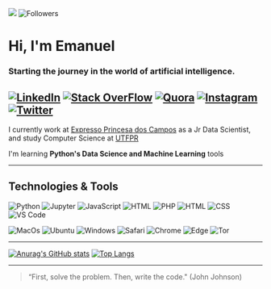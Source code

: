 ![](https://komarev.com/ghpvc/?username=almemanuel&style=social&color=000000) ![Followers](https://img.shields.io/github/followers/almemanuel?color=000000&label=Followers&logo=github&logoColor=black&style=social)
# Hi, I'm Emanuel
### Starting the journey in the world of artificial intelligence.
[![LinkedIn](https://img.shields.io/badge/LinkedIn-000000?style=flat&logo=linkedin&logoColor=white)](https://lindkedin.cm/in/almeida-emanuel) [![Stack OverFlow](https://img.shields.io/badge/OverFlow-000000?style=flat&logo=stackoverflow&logoColor=white)](https://stackoverflow.com/users/14760560/emanuel-almeida) [![Quora](https://img.shields.io/badge/Quora-000000?style=flat&logo=quora&logoColor=white)](https://pt.quora.com/profile/Emanuel-Almeida) [![Instagram](https://img.shields.io/badge/Instagram-000000?style=flat&logo=instagram&logoColor=white)](https://instagram.com/em_almeid) [![Twitter](https://img.shields.io/badge/Twitter-000000?style=flat&logo=twitter&logoColor=white)](https://twitter.com/em_almeid)
---
I currently work at [Expresso Princesa dos Campos](https://www.princesadoscampos.com.br/) as a Jr Data Scientist, and study Computer Science at [UTFPR](https://utfpr.edu.br)

I'm learning **Python's Data Science and Machine Learning** tools

---
## Technologies & Tools
![Python](https://img.shields.io/badge/Python-000000?style=flat&logo=python&logoColor=white) ![Jupyter](https://img.shields.io/badge/Jupyter-000000?style=flat&logo=jupyter&logoColor=white) ![JavaScript](https://img.shields.io/badge/JavaScript-000000?style=flat&logo=javascript&logoColor=white) ![HTML](https://img.shields.io/badge/HTML-000000?style=flat&logo=html5&logoColor=white) ![PHP](https://img.shields.io/badge/PHP-000000?style=flat&logo=php&logoColor=white) ![HTML](https://img.shields.io/badge/HTML-000000?style=flat&logo=html5&logoColor=white) ![CSS](https://img.shields.io/badge/CSS-000000?style=flat&logo=css3&logoColor=white) ![VS Code](https://img.shields.io/badge/VS_Code-000000?style=flat&logo=visual%20studio%20code&logoColor=white)

![MacOs](https://img.shields.io/badge/Catalina-000000?style=flat&logo=apple&logoColor=white) ![Ubuntu](https://img.shields.io/badge/Ubuntu-000000?style=flat&logo=ubuntu&logoColor=white) ![Windows](https://img.shields.io/badge/Windows-000000?style=flat&logo=windows&logoColor=white) ![Safari](https://img.shields.io/badge/Safari-000000?style=flat&logo=safari&logoColor=white) ![Chrome](https://img.shields.io/badge/Chrome-000000?style=flat&logo=Google-chrome&logoColor=white) ![Edge](https://img.shields.io/badge/Edge-000000?style=flat&logo=Microsoft-edge&logoColor=white) ![Tor](https://img.shields.io/badge/Tor-000000?style=flat&logo=Tor-Browser&logoColor=white)

---
[![Anurag's GitHub stats](https://github-readme-stats.vercel.app/api?username=almemanuel&hide=stars&count_private=true&show_icons=true&theme=tokyonight&border_radius=4&custom_title=GitHub%20Stats&include_all_commits=true)](https://github.com/anuraghazra/github-readme-stats)
[![Top Langs](https://github-readme-stats.vercel.app/api/top-langs/?username=almemanuel&layout=compact&count_private=true&show_icons=true&theme=tokyonight&border_radius=4&include_all_commits=true&langs_count=10)](https://github.com/anuraghazra/github-readme-stats)

---
> “First, solve the problem. Then, write the code." (John Johnson)
